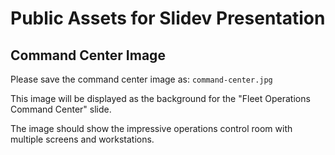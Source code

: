 # Public Assets for Slidev Presentation

## Command Center Image

Please save the command center image as:
`command-center.jpg`

This image will be displayed as the background for the "Fleet Operations Command Center" slide.

The image should show the impressive operations control room with multiple screens and workstations.
